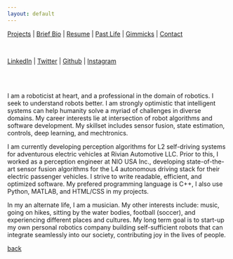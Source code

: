 ```yaml
---
layout: default
---
```


<!-- Text can be **bold**, _italic_, or ~~strikethrough~~.
 -->

[Projects](./projects.html) | [Brief Bio](./bio.html) | [Resume](./resume.html) | [Past Life](http://pravegaracingvit.herokuapp.com/) | [Gimmicks](https://www.behance.net/kvarada) | [Contact](./contacts.html)

<html>

<head>

<link rel="stylesheet" href="https://cdnjs.cloudflare.com/ajax/libs/font-awesome/4.7.0/css/font-awesome.min.css">

</head>

<body>

<!-- Add necessary links  -->

<br>

<i class="fa fa-linkedin"></i> <a href="https://www.linkedin.com/in/kvarada/">LinkedIn</a> | 
<i class="fa fa-twitter"></i> <a href="https://twitter.com/kvarada11">Twitter</a> |
<i class="fa fa-github"></i> <a href="https://github.com/iamvarada/">Github</a> |
<i class="fa fa-instagram"></i> <a href="https://www.instagram.com/iamvarada/">Instagram</a> 

<br>
<br>

<!-- Content -->

I am a roboticist at heart, and a professional in the domain of robotics. I seek to understand robots better. I am strongly optimistic that intelligent systems can help humanity solve a myriad of challenges in diverse domains. My career interests lie at intersection of robot algorithms and software development. My skillset includes sensor fusion, state estimation, controls, deep learning, and mechtronics.

I am currently developing perception algorithms for L2 self-driving systems for adventurous electric vehicles at Rivian Automotive LLC. Prior to this, I worked as a perception engineer at NIO USA Inc., developing state-of-the-art sensor fusion algorithms for the L4 autonomous driving stack for their electric passenger vehicles. I strive to write readable, efficient, and optimized software. My prefered programming language is C++, I also use Python, MATLAB, and HTML/CSS in my projects.

In my an alternate life, I am a musician. My other interests include: music, going on hikes, sitting by the water bodies, football (soccer), and experiencing different places and cultures. My long term goal is to start-up my own personal robotics company building self-sufficient robots that can integrate seamlessly into our society, contributing joy in the lives of people.

[back](./)

</body>

</html>